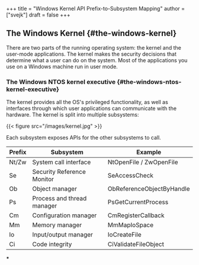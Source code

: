 +++
title = "Windows Kernel API Prefix-to-Subsystem Mapping"
author = ["svejk"]
draft = false
+++

## The Windows Kernel {#the-windows-kernel}

There are two parts of the running operating system: the kernel and the user-mode applications. The kernel makes the security decisions that determine what a user can do on the system. Most of the applications you use on a Windows machine run in user mode.


### The Windows NTOS kernel executive {#the-windows-ntos-kernel-executive}

The kernel provides all the OS's privileged functionality, as well as interfaces through which user applications can communicate with the hardware.  The kernel is split into multiple subsystems:

{{< figure src="/images/kernel.jpg" >}}

Each subsystem exposes APIs for the other subsystems to call.

| Prefix | Subsystem                  | Example                   |
|--------|----------------------------|---------------------------|
| Nt/Zw  | System call interface      | NtOpenFile / ZwOpenFile   |
| Se     | Security Reference Monitor | SeAccessCheck             |
| Ob     | Object manager             | ObReferenceObjectByHandle |
| Ps     | Process and thread manager | PsGetCurrentProcess       |
| Cm     | Configuration manager      | CmRegisterCallback        |
| Mm     | Memory manager             | MmMapIoSpace              |
| Io     | Input/output manager       | IoCreateFile              |
| Ci     | Code integrity             | CiValidateFileObject      |

**\***
